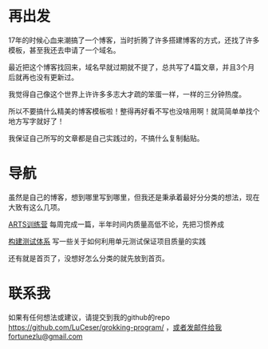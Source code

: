 # 再出发

17年的时候心血来潮搞了一个博客，当时折腾了许多搭建博客的方式，还找了许多模板，甚至我还去申请了一个域名。

最近把这个博客找回来，域名早就过期就不提了，总共写了4篇文章，并且3个月后就再也没有更新过。

我觉得自己像这个世界上许许多多志大才疏的笨蛋一样，一样的三分钟热度。

所以不要搞什么精美的博客模板啦！整得再好看不写也没啥用啊！就简简单单找个地方写字就好了！

我保证自己所写的文章都是自己实践过的，不搞什么复制黏贴。

# 导航

虽然是自己的博客，想到哪里写到哪里，但我还是秉承着最好分分类的想法，现在大致有这么几项。

[ARTS训练营](/arts/) 每周完成一篇，半年时间内质量高低不论，先把习惯养成

[构建测试体系](/about-test/) 写一些关于如何利用单元测试保证项目质量的实践

还有就是首页了，没想好怎么分类的就先放到首页。

# 联系我

如果有任何想法或建议，请提交到我的github的repo https://github.com/LuCeser/grokking-program/ ，或者发邮件给我fortunezlu@gmail.com
